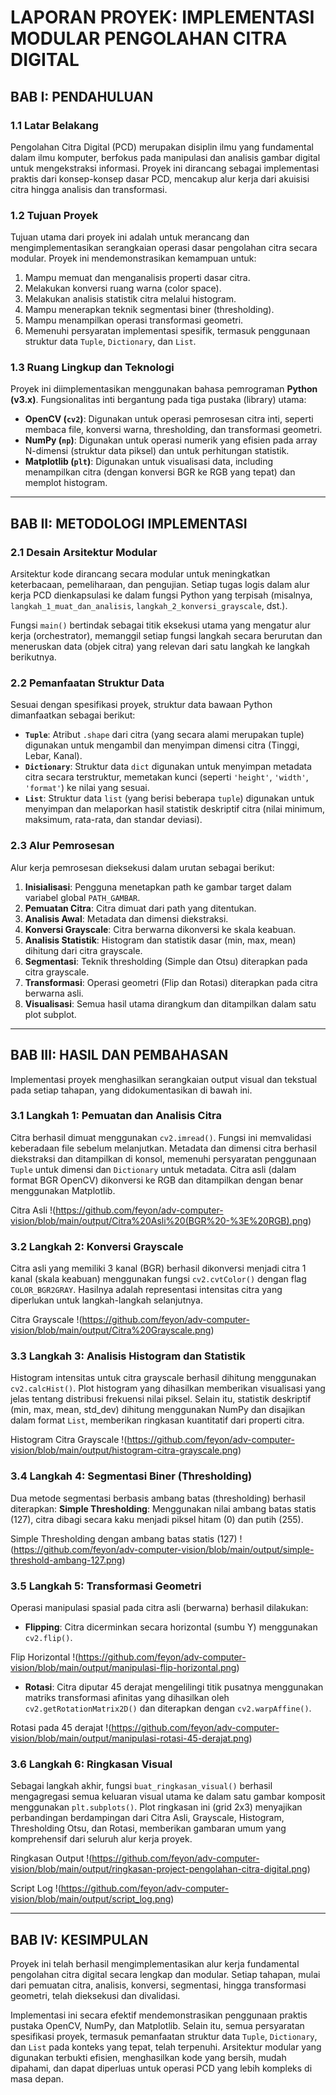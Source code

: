 # LAPORAN PROYEK: IMPLEMENTASI MODULAR PENGOLAHAN CITRA DIGITAL

## BAB I: PENDAHULUAN

### 1.1 Latar Belakang
Pengolahan Citra Digital (PCD) merupakan disiplin ilmu yang fundamental dalam ilmu komputer, berfokus pada manipulasi dan analisis gambar digital untuk mengekstraksi informasi. Proyek ini dirancang sebagai implementasi praktis dari konsep-konsep dasar PCD, mencakup alur kerja dari akuisisi citra hingga analisis dan transformasi.

### 1.2 Tujuan Proyek
Tujuan utama dari proyek ini adalah untuk merancang dan mengimplementasikan serangkaian operasi dasar pengolahan citra secara modular. Proyek ini mendemonstrasikan kemampuan untuk:
1.  Mampu memuat dan menganalisis properti dasar citra.
2.  Melakukan konversi ruang warna (color space).
3.  Melakukan analisis statistik citra melalui histogram.
4.  Mampu menerapkan teknik segmentasi biner (thresholding).
5.  Mampu menampilkan operasi transformasi geometri.
6.  Memenuhi persyaratan implementasi spesifik, termasuk penggunaan struktur data `Tuple`, `Dictionary`, dan `List`.

### 1.3 Ruang Lingkup dan Teknologi
Proyek ini diimplementasikan menggunakan bahasa pemrograman **Python (v3.x)**. Fungsionalitas inti bergantung pada tiga pustaka (library) utama:
* **OpenCV (`cv2`)**: Digunakan untuk operasi pemrosesan citra inti, seperti membaca file, konversi warna, thresholding, dan transformasi geometri.
* **NumPy (`np`)**: Digunakan untuk operasi numerik yang efisien pada array N-dimensi (struktur data piksel) dan untuk perhitungan statistik.
* **Matplotlib (`plt`)**: Digunakan untuk visualisasi data, including menampilkan citra (dengan konversi BGR ke RGB yang tepat) dan memplot histogram.

---

## BAB II: METODOLOGI IMPLEMENTASI

### 2.1 Desain Arsitektur Modular
Arsitektur kode dirancang secara modular untuk meningkatkan keterbacaan, pemeliharaan, dan pengujian. Setiap tugas logis dalam alur kerja PCD dienkapsulasi ke dalam fungsi Python yang terpisah (misalnya, `langkah_1_muat_dan_analisis`, `langkah_2_konversi_grayscale`, dst.).

Fungsi `main()` bertindak sebagai titik eksekusi utama yang mengatur alur kerja (orchestrator), memanggil setiap fungsi langkah secara berurutan dan meneruskan data (objek citra) yang relevan dari satu langkah ke langkah berikutnya.

### 2.2 Pemanfaatan Struktur Data
Sesuai dengan spesifikasi proyek, struktur data bawaan Python dimanfaatkan sebagai berikut:
* **`Tuple`**: Atribut `.shape` dari citra (yang secara alami merupakan tuple) digunakan untuk mengambil dan menyimpan dimensi citra (Tinggi, Lebar, Kanal).
* **`Dictionary`**: Struktur data `dict` digunakan untuk menyimpan metadata citra secara terstruktur, memetakan kunci (seperti `'height'`, `'width'`, `'format'`) ke nilai yang sesuai.
* **`List`**: Struktur data `list` (yang berisi beberapa `tuple`) digunakan untuk menyimpan dan melaporkan hasil statistik deskriptif citra (nilai minimum, maksimum, rata-rata, dan standar deviasi).

### 2.3 Alur Pemrosesan
Alur kerja pemrosesan dieksekusi dalam urutan sebagai berikut:
1.  **Inisialisasi**: Pengguna menetapkan path ke gambar target dalam variabel global `PATH_GAMBAR`.
2.  **Pemuatan Citra**: Citra dimuat dari path yang ditentukan.
3.  **Analisis Awal**: Metadata dan dimensi diekstraksi.
4.  **Konversi Grayscale**: Citra berwarna dikonversi ke skala keabuan.
5.  **Analisis Statistik**: Histogram dan statistik dasar (min, max, mean) dihitung dari citra grayscale.
6.  **Segmentasi**: Teknik thresholding (Simple dan Otsu) diterapkan pada citra grayscale.
7.  **Transformasi**: Operasi geometri (Flip dan Rotasi) diterapkan pada citra berwarna asli.
8.  **Visualisasi**: Semua hasil utama dirangkum dan ditampilkan dalam satu plot subplot.

---

## BAB III: HASIL DAN PEMBAHASAN

Implementasi proyek menghasilkan serangkaian output visual dan tekstual pada setiap tahapan, yang didokumentasikan di bawah ini.

### 3.1 Langkah 1: Pemuatan dan Analisis Citra
Citra berhasil dimuat menggunakan `cv2.imread()`. Fungsi ini memvalidasi keberadaan file sebelum melanjutkan. Metadata dan dimensi citra berhasil diekstraksi dan ditampilkan di konsol, memenuhi persyaratan penggunaan `Tuple` untuk dimensi dan `Dictionary` untuk metadata. Citra asli (dalam format BGR OpenCV) dikonversi ke RGB dan ditampilkan dengan benar menggunakan Matplotlib.

Citra Asli
!(https://github.com/feyon/adv-computer-vision/blob/main/output/Citra%20Asli%20(BGR%20-%3E%20RGB).png)

### 3.2 Langkah 2: Konversi Grayscale
Citra asli yang memiliki 3 kanal (BGR) berhasil dikonversi menjadi citra 1 kanal (skala keabuan) menggunakan fungsi `cv2.cvtColor()` dengan flag `COLOR_BGR2GRAY`. Hasilnya adalah representasi intensitas citra yang diperlukan untuk langkah-langkah selanjutnya.

Citra Grayscale
!(https://github.com/feyon/adv-computer-vision/blob/main/output/Citra%20Grayscale.png)

### 3.3 Langkah 3: Analisis Histogram dan Statistik
Histogram intensitas untuk citra grayscale berhasil dihitung menggunakan `cv2.calcHist()`. Plot histogram yang dihasilkan memberikan visualisasi yang jelas tentang distribusi frekuensi nilai piksel. Selain itu, statistik deskriptif (min, max, mean, std_dev) dihitung menggunakan NumPy dan disajikan dalam format `List`, memberikan ringkasan kuantitatif dari properti citra.

Histogram Citra Grayscale
!(https://github.com/feyon/adv-computer-vision/blob/main/output/histogram-citra-grayscale.png)

### 3.4 Langkah 4: Segmentasi Biner (Thresholding)
Dua metode segmentasi berbasis ambang batas (thresholding) berhasil diterapkan:
**Simple Thresholding**: Menggunakan nilai ambang batas statis (127), citra dibagi secara kaku menjadi piksel hitam (0) dan putih (255).

Simple Thresholding dengan ambang batas statis (127)
!(https://github.com/feyon/adv-computer-vision/blob/main/output/simple-threshold-ambang-127.png)

### 3.5 Langkah 5: Transformasi Geometri
Operasi manipulasi spasial pada citra asli (berwarna) berhasil dilakukan:
* **Flipping**: Citra dicerminkan secara horizontal (sumbu Y) menggunakan `cv2.flip()`.

Flip Horizontal
!(https://github.com/feyon/adv-computer-vision/blob/main/output/manipulasi-flip-horizontal.png)

* **Rotasi**: Citra diputar 45 derajat mengelilingi titik pusatnya menggunakan matriks transformasi afinitas yang dihasilkan oleh `cv2.getRotationMatrix2D()` dan diterapkan dengan `cv2.warpAffine()`.

Rotasi pada 45 derajat
!(https://github.com/feyon/adv-computer-vision/blob/main/output/manipulasi-rotasi-45-derajat.png)

### 3.6 Langkah 6: Ringkasan Visual
Sebagai langkah akhir, fungsi `buat_ringkasan_visual()` berhasil mengagregasi semua keluaran visual utama ke dalam satu gambar komposit menggunakan `plt.subplots()`. Plot ringkasan ini (grid 2x3) menyajikan perbandingan berdampingan dari Citra Asli, Grayscale, Histogram, Thresholding Otsu, dan Rotasi, memberikan gambaran umum yang komprehensif dari seluruh alur kerja proyek.

Ringkasan Output
!(https://github.com/feyon/adv-computer-vision/blob/main/output/ringkasan-project-pengolahan-citra-digital.png)

Script Log
!(https://github.com/feyon/adv-computer-vision/blob/main/output/script_log.png)

---

## BAB IV: KESIMPULAN

Proyek ini telah berhasil mengimplementasikan alur kerja fundamental pengolahan citra digital secara lengkap dan modular. Setiap tahapan, mulai dari pemuatan citra, analisis, konversi, segmentasi, hingga transformasi geometri, telah dieksekusi dan divalidasi.

Implementasi ini secara efektif mendemonstrasikan penggunaan praktis pustaka OpenCV, NumPy, dan Matplotlib. Selain itu, semua persyaratan spesifikasi proyek, termasuk pemanfaatan struktur data `Tuple`, `Dictionary`, dan `List` pada konteks yang tepat, telah terpenuhi. Arsitektur modular yang digunakan terbukti efisien, menghasilkan kode yang bersih, mudah dipahami, dan dapat diperluas untuk operasi PCD yang lebih kompleks di masa depan.